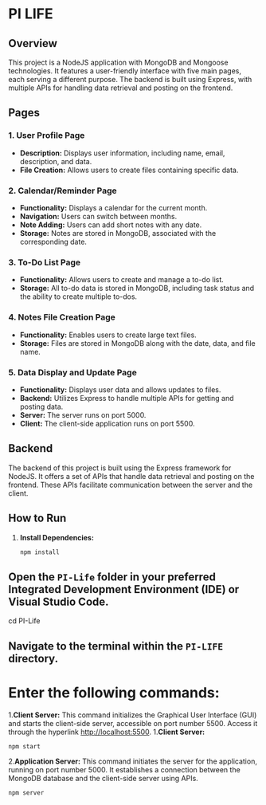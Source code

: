 # PI LIFE

## Overview

This project is a NodeJS application with MongoDB and Mongoose technologies. It features a user-friendly interface with five main pages, each serving a different purpose. The backend is built using Express, with multiple APIs for handling data retrieval and posting on the frontend.

## Pages

### 1. User Profile Page

- **Description:** Displays user information, including name, email, description, and data.
- **File Creation:** Allows users to create files containing specific data.

### 2. Calendar/Reminder Page

- **Functionality:** Displays a calendar for the current month.
- **Navigation:** Users can switch between months.
- **Note Adding:** Users can add short notes with any date.
- **Storage:** Notes are stored in MongoDB, associated with the corresponding date.

### 3. To-Do List Page

- **Functionality:** Allows users to create and manage a to-do list.
- **Storage:** All to-do data is stored in MongoDB, including task status and the ability to create multiple to-dos.

### 4. Notes File Creation Page

- **Functionality:** Enables users to create large text files.
- **Storage:** Files are stored in MongoDB along with the date, data, and file name.

### 5. Data Display and Update Page

- **Functionality:** Displays user data and allows updates to files.
- **Backend:** Utilizes Express to handle multiple APIs for getting and posting data.
- **Server:** The server runs on port 5000.
- **Client:** The client-side application runs on port 5500.

## Backend

The backend of this project is built using the Express framework for NodeJS. It offers a set of APIs that handle data retrieval and posting on the frontend. These APIs facilitate communication between the server and the client.

## How to Run

1. **Install Dependencies:**
   ```bash
   npm install
   ```

## Open the `PI-Life` folder in your preferred Integrated Development Environment (IDE) or Visual Studio Code.

cd PI-Life

## Navigate to the terminal within the `PI-LIFE` directory.

# Enter the following commands:

1.**Client Server:**
This command initializes the Graphical User Interface (GUI) and starts the client-side server, accessible on port number 5500. Access it through the hyperlink [http://localhost:5500](http://localhost:5500). 1.**Client Server:**

```bash
npm start
```

2.**Application Server:**
This command initiates the server for the application, running on port number 5000. It establishes a connection between the MongoDB database and the client-side server using APIs.

```bash
npm server
```
